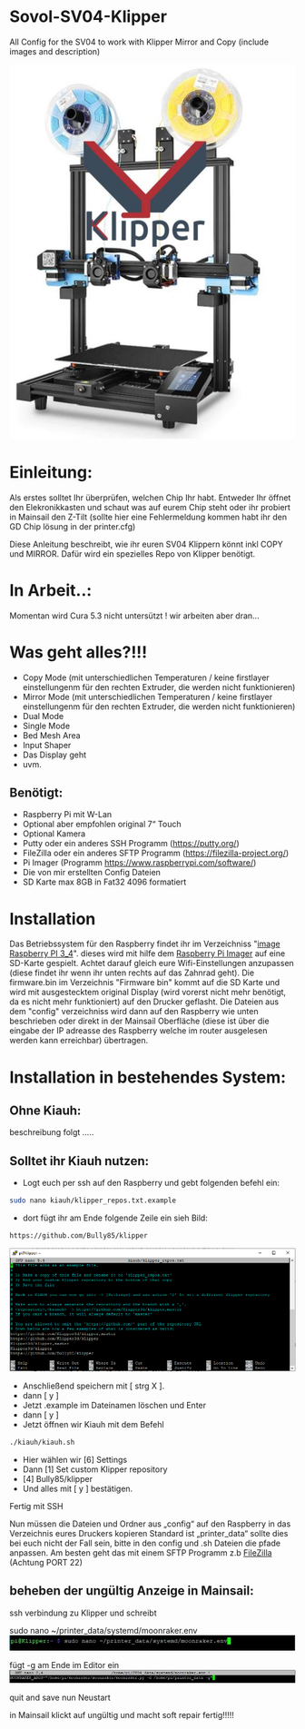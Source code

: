 # Sovol-SV04-Klipper
All Config for the SV04 to work with Klipper Mirror and Copy (include images and description)

![KlipperSV04](docs/img/sv04klipper.png)


# Einleitung:

Als erstes solltet Ihr überprüfen, welchen Chip Ihr habt. Entweder Ihr öffnet den Elekronikkasten und schaut was auf eurem Chip steht oder ihr probiert in Mainsail den Z-Tilt (sollte hier eine Fehlermeldung kommen habt ihr den GD Chip lösung in der printer.cfg)

Diese Anleitung beschreibt, wie ihr euren SV04 Klippern könnt inkl COPY und MIRROR. Dafür wird ein spezielles Repo von Klipper benötigt.

# In Arbeit..:
Momentan wird Cura 5.3 nicht untersützt ! wir arbeiten aber dran... 

# Was geht alles?!!!

- Copy Mode (mit unterschiedlichen Temperaturen / keine firstlayer einstellungenm für den rechten Extruder, die werden nicht funktionieren)
- Mirror Mode (mit unterschiedlichen Temperaturen / keine firstlayer einstellungenm für den rechten Extruder, die werden nicht funktionieren)
- Dual Mode
- Single Mode
- Bed Mesh Area
- Input Shaper
- Das Display geht
- uvm.
## Benötigt:
- Raspberry Pi mit W-Lan
- Optional aber empfohlen original 7“ Touch
- Optional Kamera
- Putty oder ein anderes SSH Programm (https://putty.org/)
- FileZilla oder ein anderes SFTP Programm (https://filezilla-project.org/)
- Pi Imager (Programm https://www.raspberrypi.com/software/)
- Die von mir erstellten Config Dateien
- SD Karte max 8GB in Fat32 4096 formatiert

# Installation

Das Betriebssystem für den Raspberry findet ihr im Verzeichniss "[image Raspberry PI 3_4](https://drive.google.com/drive/folders/1rZepxzwUR5QTXRXcv5EBYin_gFiMcKVD)". dieses wird mit hilfe dem [Raspberry Pi Imager](https://www.raspberrypi.com/software/) auf eine SD-Karte gespielt. Achtet darauf gleich eure Wifi-Einstellungen anzupassen (diese findet ihr wenn ihr unten rechts auf das Zahnrad geht). Die firmware.bin im Verzeichnis "Firmware bin" kommt auf die SD Karte und wird mit ausgestecktem original Display (wird vorerst nicht mehr benötigt, da es nicht mehr funktioniert) auf den Drucker geflasht. Die Dateien aus dem "config" verzeichniss wird dann auf den Raspberry wie unten beschrieben oder direkt in der Mainsail Oberfläche (diese ist über die eingabe der IP adreasse des Raspberry welche im router ausgelesen werden kann erreichbar) übertragen. 

# Installation in bestehendes System: 

## Ohne Kiauh: 

beschreibung folgt .....

## Solltet ihr Kiauh nutzen:

- Logt euch per ssh auf den Raspberry und gebt folgenden befehl ein:
```sh
sudo nano kiauh/klipper_repos.txt.example
```

- dort fügt ihr am Ende folgende Zeile ein sieh Bild:
```sh
https://github.com/Bully85/klipper
```

![KiauhSV04](docs/img/klipper_repos.txt.PNG)

- Anschließend speichern mit [ strg X ]. 
- dann [ y ]
- Jetzt .example im Dateinamen löschen und Enter
- dann [ y ]
- Jetzt öffnen wir Kiauh mit dem Befehl
```sh
./kiauh/kiauh.sh
```
- Hier wählen wir [6] Settings
- Dann [1] Set custom Klipper repository
- [4] Bully85/klipper
- Und alles mit [ y ] bestätigen.

Fertig mit SSH

Nun müssen die Dateien und Ordner aus „config“ auf den Raspberry in das Verzeichnis eures Druckers kopieren Standard ist „printer_data“ sollte dies bei euch nicht der Fall sein, bitte in den config und .sh Dateien die pfade anpassen.
Am besten geht das mit einem SFTP Programm z.b [FileZilla](https://filezilla-project.org/) (Achtung PORT 22)


## beheben der ungültig Anzeige in Mainsail:

ssh verbindung zu Klipper und schreibt

sudo nano ~/printer_data/systemd/moonraker.env
![moonraker.env1](docs/img/moonraker.env1.JPG)

fügt -g am Ende im Editor ein
![moonraker.env2](docs/img/moonraker.env2.JPG)

quit and save 
nun Neustart

in Mainsail klickt auf ungültig und macht soft repair
fertig!!!!!